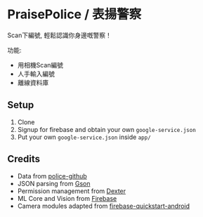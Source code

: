 # PraisePolice / 表揚警察
Scan下編號, 輕鬆認識你身邊嘅警察！

功能:
- 用相機Scan編號
- 人手輸入編號
- 離線資料庫

## Setup
1. Clone
2. Signup for firebase and obtain your own `google-service.json`
2. Put your own `google-service.json` inside `app/`

## Credits
- Data from [police-github](https://github.com/police-github/police-github.github.io)
- JSON parsing from [Gson](https://github.com/google/gson)
- Permission management from [Dexter](https://github.com/Karumi/Dexter)
- ML Core and Vision from [Firebase](https://firebase.google.com)
- Camera modules adapted from [firebase-quickstart-android](https://github.com/firebase/quickstart-android/tree/master/mlkit/app/src/main/java/com/google/firebase/samples/apps/mlkit/common)
